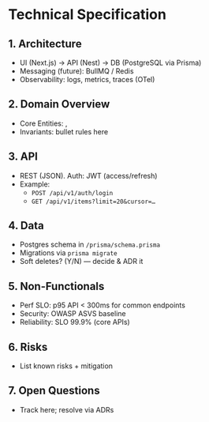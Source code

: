 # Technical Specification

## 1. Architecture
- UI (Next.js) → API (Nest) → DB (PostgreSQL via Prisma)
- Messaging (future): BullMQ / Redis
- Observability: logs, metrics, traces (OTel)

## 2. Domain Overview
- Core Entities: <Entity A>, <Entity B>
- Invariants: bullet rules here

## 3. API
- REST (JSON). Auth: JWT (access/refresh)
- Example:
  - `POST /api/v1/auth/login`
  - `GET /api/v1/items?limit=20&cursor=…`

## 4. Data
- Postgres schema in `/prisma/schema.prisma`
- Migrations via `prisma migrate`
- Soft deletes? (Y/N) — decide & ADR it

## 5. Non-Functionals
- Perf SLO: p95 API < 300ms for common endpoints
- Security: OWASP ASVS baseline
- Reliability: SLO 99.9% (core APIs)

## 6. Risks
- List known risks + mitigation

## 7. Open Questions
- Track here; resolve via ADRs